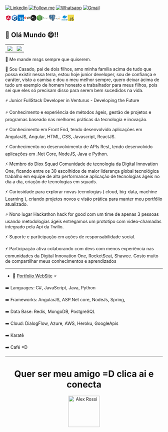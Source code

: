 [![Linkedin](https://img.shields.io/badge/-LinkedIn-blue?style=flat&logo=Linkedin&logoColor=white)](https://www.linkedin.com/in/4lex/) [<img src="https://img.shields.io/github/followers/4lexRossi?label=follow&style=social" height="22" title="Follow me" />](https://github.com/4lexRossi) [![Whatsapp](https://img.shields.io/badge/-Whatsapp-4CA143?style=flat&labelColor=4CA143&logo=whatsapp&logoColor=white)](https://api.whatsapp.com/send?phone=5519988308501&text=Olá!) [![Gmail](https://img.shields.io/badge/-Gmail-c14438?style=flat&logo=Gmail&logoColor=white)](mailto:devalexrossi@gmail.com)

<code><img height="20" src="https://raw.githubusercontent.com/github/explore/80688e429a7d4ef2fca1e82350fe8e3517d3494d/topics/angular/angular.png"></code><code><img height="20" src="https://raw.githubusercontent.com/github/explore/80688e429a7d4ef2fca1e82350fe8e3517d3494d/topics/cpp/cpp.png"></code><code><img height="20" src="https://raw.githubusercontent.com/github/explore/80688e429a7d4ef2fca1e82350fe8e3517d3494d/topics/typescript/typescript.png"></code><code><img height="20" src="https://raw.githubusercontent.com/github/explore/80688e429a7d4ef2fca1e82350fe8e3517d3494d/topics/git/git.png"></code><code><img height="20" src="https://raw.githubusercontent.com/github/explore/80688e429a7d4ef2fca1e82350fe8e3517d3494d/topics/terminal/terminal.png"></code><code><img height="20" src="https://raw.githubusercontent.com/github/explore/80688e429a7d4ef2fca1e82350fe8e3517d3494d/topics/nodejs/nodejs.png"></code><code><img height="20" src="https://raw.githubusercontent.com/github/explore/80688e429a7d4ef2fca1e82350fe8e3517d3494d/topics/mongodb/mongodb.png"></code><code><img height="20" src="https://raw.githubusercontent.com/github/explore/80688e429a7d4ef2fca1e82350fe8e3517d3494d/topics/postgresql/postgresql.png"></code><code><img height="20" src="https://raw.githubusercontent.com/github/explore/80688e429a7d4ef2fca1e82350fe8e3517d3494d/topics/mysql/mysql.png"></code><code><img height="20" src="https://raw.githubusercontent.com/github/explore/80688e429a7d4ef2fca1e82350fe8e3517d3494d/topics/docker/docker.png"></code><code><img height="20" src="https://raw.githubusercontent.com/github/explore/80688e429a7d4ef2fca1e82350fe8e3517d3494d/topics/javascript/javascript.png"></code></code>


## 👋 Olá Mundo 😄!! 
<table>
    <tr align="row">
        <td>
            <img align="center" src="https://github-readme-stats.vercel.app/api?username=4lexRossi&show_icons=true" />
        </td>    
        <td>
            <img width="400px" align="center" src="https://github-readme-stats.vercel.app/api/top-langs/?username=4lexRossi&layout=compact&show_icons=true" />
        </td>
    </tr>
<!--     <tr>
        <td>
            <img width="800px" align="center" src="https://wakatime.com/share/@4lexRossi/7ee5bec5-df33-4c1c-b4bc-8768914434ff.svg" />
        </td>
       <td>
            <img width="400px" align="center" src="https://wakatime.com/share/@4lexRossi/f35fe96e-039f-4dde-a348-10ccf0fa7ed5.svg" />
        </td> 
    </tr> -->
</table>
    
💬 Me mande msgs sempre que quiserem.

🌱 Sou Casado, pai de dois filhos, amo minha familia acima de tudo que possa existir nessa terra, estou hoje junior developer, sou de confiança e caráter, visto a camisa e dou o meu melhor sempre, quero deixar ácima de tudo um exemplo de homem honesto e trabalhador para meus filhos, pois sei que eles só precisam disso para serem bem sucedidos na vida.

⚡ Junior FullStack Developer in Venturus - Developing the Future

⚡ Conhecimento e experiência de métodos ágeis, gestão de projetos e programas baseado nas melhores
práticas da tecnologia e inovação.

⚡ Conhecimento em Front End, tendo desenvolvido aplicações em AngularJS, Angular, HTML, CSS, Javascript, ReactJS.

⚡ Conhecimento no desenvolvimento de APIs Rest, tendo desenvolvido aplicações em .Net Core, NodeJS, Java e Python.

⚡ Membro do Diox Squad Comunidade de tecnologia da Digital Innovation One, ficando entre os 30 escolhidos de maior liderança global tecnológica trabalho em equipe de alta performance aplicação de tecnologias ágeis no dia a dia, criação de tecnologias em squads.

⚡ Curiosidade para explorar novas tecnologias ( cloud, big-data, machine Learning ), criando projetos novos e visão prática para manter meu portfólio atualizado.

⚡ Nono lugar Hackathon hack for good com um time de apenas 3 pessoas usando metodologias ágeis entregamos um prototipo com video-chamadas integrado pela Api da Twilio.

⚡ Suporte e participação em ações de responsabilidade social.

⚡ Participação ativa colaborando com devs com menos experiência nas comunidades da Digital Innovation One, RocketSeat, Shawee. Gosto muito de compartilhar meus conhecimentos e aprendizados

---


- 🎯 [Portfolio WebSite](https://4lexrossi.github.io/) ⭐


➡️ Languages: C#, JavaScript, Java, Python

➡️ Frameworks: AngularJS, ASP.Net core, NodeJs, Spring, 

➡️ Data Base: Redis, MongoDB, PostgreSQL

➡️ Cloud: DialogFlow, Azure, AWS, Heroku, GoogleApis

➡️ Karatê 

➡️ Café =D

---

<h1 align="center">Quer ser meu amigo =D clica ai e conecta</h1>
<p align="center">
  <a href="https://www.linkedin.com/in/4lex/">
  <img src="https://avatars3.githubusercontent.com/u/62000504?s=400&u=9077ec8b32016a8accbb59dfc8e6d217b7b1b468&v=4" title="Alex Rossi" width="100" height="100"></a></p>
